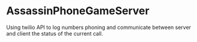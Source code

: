 # AssassinPhoneGameServer
Using twilio API to log numbers phoning and communicate between server and client the status of the current call.
